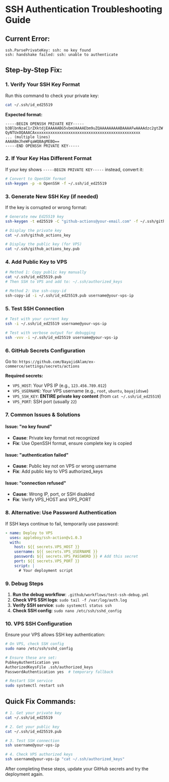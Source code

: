 # SSH Authentication Troubleshooting Guide

## Current Error:

```
ssh.ParsePrivateKey: ssh: no key found
ssh: handshake failed: ssh: unable to authenticate
```

## Step-by-Step Fix:

### 1. Verify Your SSH Key Format

Run this command to check your private key:

```bash
cat ~/.ssh/id_ed25519
```

**Expected format:**

```
-----BEGIN OPENSSH PRIVATE KEY-----
b3BlbnNzaC1rZXktdjEAAAAABG5vbmUAAAAEbm9uZQAAAAAAAAABAAAAFwAAAAdzc2gtZW
QyNTUxOQAAACAxxxxxxxxxxxxxxxxxxxxxxxxxxxxxxxxxxxxxxxxxxxxxxx
... (multiple lines)
AAAABmJheWFqaWQBAgMEBQ==
-----END OPENSSH PRIVATE KEY-----
```

### 2. If Your Key Has Different Format

If your key shows `-----BEGIN PRIVATE KEY-----` instead, convert it:

```bash
# Convert to OpenSSH format
ssh-keygen -p -m OpenSSH -f ~/.ssh/id_ed25519
```

### 3. Generate New SSH Key (if needed)

If the key is corrupted or wrong format:

```bash
# Generate new Ed25519 key
ssh-keygen -t ed25519 -C "github-actions@your-email.com" -f ~/.ssh/github_actions_key

# Display the private key
cat ~/.ssh/github_actions_key

# Display the public key (for VPS)
cat ~/.ssh/github_actions_key.pub
```

### 4. Add Public Key to VPS

```bash
# Method 1: Copy public key manually
cat ~/.ssh/id_ed25519.pub
# Then SSH to VPS and add to: ~/.ssh/authorized_keys

# Method 2: Use ssh-copy-id
ssh-copy-id -i ~/.ssh/id_ed25519.pub username@your-vps-ip
```

### 5. Test SSH Connection

```bash
# Test with your current key
ssh -i ~/.ssh/id_ed25519 username@your-vps-ip

# Test with verbose output for debugging
ssh -vvv -i ~/.ssh/id_ed25519 username@your-vps-ip
```

### 6. GitHub Secrets Configuration

Go to: `https://github.com/BayajidAlam/ex-commerce/settings/secrets/actions`

**Required secrets:**

- `VPS_HOST`: Your VPS IP (e.g., `123.456.789.012`)
- `VPS_USERNAME`: Your VPS username (e.g., `root`, `ubuntu`, `bayajidswe`)
- `VPS_SSH_KEY`: **ENTIRE private key content** (from `cat ~/.ssh/id_ed25519`)
- `VPS_PORT`: SSH port (usually `22`)

### 7. Common Issues & Solutions

#### Issue: "no key found"

- **Cause**: Private key format not recognized
- **Fix**: Use OpenSSH format, ensure complete key is copied

#### Issue: "authentication failed"

- **Cause**: Public key not on VPS or wrong username
- **Fix**: Add public key to VPS authorized_keys

#### Issue: "connection refused"

- **Cause**: Wrong IP, port, or SSH disabled
- **Fix**: Verify VPS_HOST and VPS_PORT

### 8. Alternative: Use Password Authentication

If SSH keys continue to fail, temporarily use password:

```yaml
- name: Deploy to VPS
  uses: appleboy/ssh-action@v1.0.3
  with:
    host: ${{ secrets.VPS_HOST }}
    username: ${{ secrets.VPS_USERNAME }}
    password: ${{ secrets.VPS_PASSWORD }} # Add this secret
    port: ${{ secrets.VPS_PORT }}
    script: |
      # Your deployment script
```

### 9. Debug Steps

1. **Run the debug workflow**: `.github/workflows/test-ssh-debug.yml`
2. **Check VPS SSH logs**: `sudo tail -f /var/log/auth.log`
3. **Verify SSH service**: `sudo systemctl status ssh`
4. **Check SSH config**: `sudo nano /etc/ssh/sshd_config`

### 10. VPS SSH Configuration

Ensure your VPS allows SSH key authentication:

```bash
# On VPS, check SSH config
sudo nano /etc/ssh/sshd_config

# Ensure these are set:
PubkeyAuthentication yes
AuthorizedKeysFile .ssh/authorized_keys
PasswordAuthentication yes  # temporary fallback

# Restart SSH service
sudo systemctl restart ssh
```

## Quick Fix Commands:

```bash
# 1. Get your private key
cat ~/.ssh/id_ed25519

# 2. Get your public key
cat ~/.ssh/id_ed25519.pub

# 3. Test SSH connection
ssh username@your-vps-ip

# 4. Check VPS authorized keys
ssh username@your-vps-ip "cat ~/.ssh/authorized_keys"
```

After completing these steps, update your GitHub secrets and try the deployment again.
